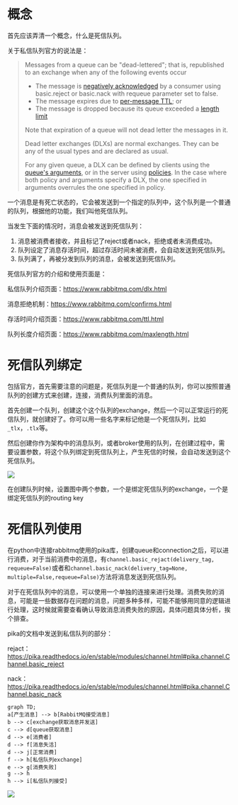 # 概念

首先应该弄清一个概念，什么是死信队列。

关于私信队列官方的说法是：

> Messages from a queue can be "dead-lettered"; that is, republished to an exchange when any of the following events occur
>
> - The message is [negatively acknowledged](https://www.rabbitmq.com/confirms.html) by a consumer using basic.reject or basic.nack with requeue parameter set to false.
> - The message expires due to [per-message TTL](https://www.rabbitmq.com/ttl.html); or
> - The message is dropped because its queue exceeded a [length limit](https://www.rabbitmq.com/maxlength.html)
>
> Note that expiration of a queue will not dead letter the messages in it.
>
> Dead letter exchanges (DLXs) are normal exchanges. They can be any of the usual types and are declared as usual.
>
> For any given queue, a DLX can be defined by clients using the [queue's arguments](https://www.rabbitmq.com/queues.html#optional-arguments), or in the server using [policies](https://www.rabbitmq.com/parameters.html#policies). In the case where both policy and arguments specify a DLX, the one specified in arguments overrules the one specified in policy.

一个消息是有死亡状态的，它会被发送到一个指定的队列中，这个队列是一个普通的队列，根据他的功能，我们叫他死信队列。

当发生下面的情况时，消息会被发送到死信队列：

1. 消息被消费者接收，并且标记了reject或者nack，拒绝或者未消费成功。
2. 队列设定了消息存活时间，超过存活时间未被消费，会自动发送到死信队列。
3. 队列满了，再被分发到队列的消息，会被发送到死信队列。

死信队列官方的介绍和使用页面是：

私信队列介绍页面：https://www.rabbitmq.com/dlx.html

消息拒绝机制：https://www.rabbitmq.com/confirms.html

存活时间介绍页面：https://www.rabbitmq.com/ttl.html

队列长度介绍页面：https://www.rabbitmq.com/maxlength.html

# 死信队列绑定

包括官方，首先需要注意的问题是，死信队列是一个普通的队列，你可以按照普通队列的创建方式来创建，连接，消费队列里面的消息。

首先创建一个队列，创建这个这个队列的exchange，然后一个可以正常运行的死信队列，就创建好了。你可以用一些名字来标记他是一个死信队列，比如`_tlx`，`.tlx`等。

然后创建你作为架构中的消息队列，或者broker使用的队列，在创建过程中，需要设置参数，将这个队列绑定到死信队列上，产生死信的时候，会自动发送到这个死信队列。

![](img.lte.ink/Xnip2020-06-19_14-04-03.png)

在创建队列时候，设置图中两个参数，一个是绑定死信队列的exchange，一个是绑定死信队列的routing key

# 死信队列使用

在python中连接rabbitmq使用的pika库，创建queue和connection之后，可以进行消费，对于当前消费中的消息，有`channel.basic_rejact(delivery_tag, requeue=False)`或者和`channel.basic_nack(delivery_tag=None, multiple=False,requeue=False)`方法将消息发送到死信队列。

对于在死信队列中的消息，可以使用一个单独的连接来进行处理。消费失败的消息，可能是一些数据存在问题的消息，问题多种多样，可能不能够用同意的逻辑进行处理，这时候就需要查看确认导致消息消费失败的原因，具体问题具体分析，挨个排查。

pika的文档中发送到私信队列的部分：

rejact：https://pika.readthedocs.io/en/stable/modules/channel.html#pika.channel.Channel.basic_reject

nack：https://pika.readthedocs.io/en/stable/modules/channel.html#pika.channel.Channel.basic_nack



```mermaid
graph TD;
a[产生消息] --> b[RabbitMQ接受消息]
b --> c[exchange获取消息并发送]
c --> d[queue获取消息]
d --> e[消费者]
d --> f[消息失活]
d --> j[正常消费]
f --> h[私信队列exchange]
e --> g[消费失败]
g --> h
h --> i[私信队列接受]
```

![](http://img.lte.ink/Xnip2020-06-22_18-29-11.png)

